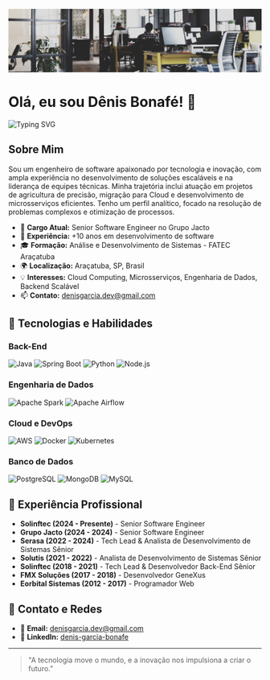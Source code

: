 ![Github Banner](banner_github.jpeg)

# Olá, eu sou Dênis Bonafé! 👋

![Typing SVG](https://readme-typing-svg.herokuapp.com?color=%2336BCF7&size=22&center=true&vCenter=true&width=700&lines=Engenheiro+de+Software+apaixonado+por+tecnologia;Especialista+em+Cloud+e+Microsserviços;Experiência+em+Engenharia+de+Dados+e+DevOps;Líder+técnico+com+foco+em+inovação+e+performance)

## Sobre Mim

Sou um engenheiro de software apaixonado por tecnologia e inovação, com ampla experiência no desenvolvimento de soluções escaláveis e na liderança de equipes técnicas. Minha trajetória inclui atuação em projetos de agricultura de precisão, migração para Cloud e desenvolvimento de microsserviços eficientes. Tenho um perfil analítico, focado na resolução de problemas complexos e otimização de processos.

- 💼 **Cargo Atual:** Senior Software Engineer no Grupo Jacto
- 🚀 **Experiência:** +10 anos em desenvolvimento de software
- 🎓 **Formação:** Análise e Desenvolvimento de Sistemas - FATEC Araçatuba
- 🌍 **Localização:** Araçatuba, SP, Brasil
- 💡 **Interesses:** Cloud Computing, Microsserviços, Engenharia de Dados, Backend Scalável
- 📫 **Contato:** denisgarcia.dev@gmail.com

## 🚀 Tecnologias e Habilidades

### **Back-End**
![Java](https://img.shields.io/badge/Java-ED8B00?style=flat-square&logo=java&logoColor=white)
![Spring Boot](https://img.shields.io/badge/Spring_Boot-6DB33F?style=flat-square&logo=spring&logoColor=white)
![Python](https://img.shields.io/badge/Python-3776AB?style=flat-square&logo=python&logoColor=white)
![Node.js](https://img.shields.io/badge/Node.js-339933?style=flat-square&logo=nodedotjs&logoColor=white)

### **Engenharia de Dados**
![Apache Spark](https://img.shields.io/badge/Apache%20Spark-E25A1C?style=flat-square&logo=apachespark&logoColor=white)
![Apache Airflow](https://img.shields.io/badge/Apache%20Airflow-017CEE?style=flat-square&logo=apacheairflow&logoColor=white)

### **Cloud e DevOps**
![AWS](https://img.shields.io/badge/AWS-FF9900?style=flat-square&logo=amazonaws&logoColor=white)
![Docker](https://img.shields.io/badge/Docker-2496ED?style=flat-square&logo=docker&logoColor=white)
![Kubernetes](https://img.shields.io/badge/Kubernetes-326CE5?style=flat-square&logo=kubernetes&logoColor=white)

### **Banco de Dados**
![PostgreSQL](https://img.shields.io/badge/PostgreSQL-316192?style=flat-square&logo=postgresql&logoColor=white)
![MongoDB](https://img.shields.io/badge/MongoDB-47A248?style=flat-square&logo=mongodb&logoColor=white)
![MySQL](https://img.shields.io/badge/MySQL-4479A1?style=flat-square&logo=mysql&logoColor=white)

## 💼 Experiência Profissional

- **Solinftec (2024 - Presente)** - Senior Software Engineer
- **Grupo Jacto (2024 - 2024)** - Senior Software Engineer
- **Serasa (2022 - 2024)** - Tech Lead & Analista de Desenvolvimento de Sistemas Sênior
- **Solutis (2021 - 2022)** - Analista de Desenvolvimento de Sistemas Sênior
- **Solinftec (2018 - 2021)** - Tech Lead & Desenvolvedor Back-End Sênior
- **FMX Soluções (2017 - 2018)** - Desenvolvedor GeneXus
- **Eorbital Sistemas (2012 - 2017)** - Programador Web

## 📌 Contato e Redes
- 📧 **Email:** denisgarcia.dev@gmail.com
- 🔗 **LinkedIn:** [denis-garcia-bonafe](https://www.linkedin.com/in/denis-garcia-bonafe/)

---
> "A tecnologia move o mundo, e a inovação nos impulsiona a criar o futuro."
